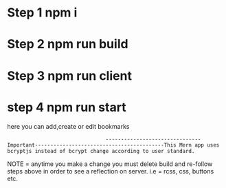 # Step 1 npm i
# Step 2 npm run build
# Step 3 npm run client
# step 4 npm run start

here you can add,create or edit bookmarks

                                    -------------------------------Important------------------------------------------This Mern app uses bcryptjs instead of bcrypt change according to user standard. 
NOTE = anytime you make a change you must delete build and re-follow steps above in order to see a reflection on server.
i.e = rcss, css, buttons etc.
